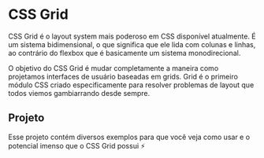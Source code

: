# CSS Grid

CSS Grid é o layout system mais poderoso em CSS disponível atualmente. É um sistema bidimensional, o que significa que ele lida com colunas e linhas, ao contrário do flexbox que é basicamente um sistema monodirecional. 

O objetivo do CSS Grid é mudar completamente a maneira como projetamos interfaces de usuário baseadas em grids. Grid é o primeiro módulo CSS criado especificamente para resolver problemas de layout que todos viemos gambiarrando desde sempre.

## Projeto

Esse projeto contém diversos exemplos para que você veja como usar e o potencial imenso que o CSS Grid possui ⚡
